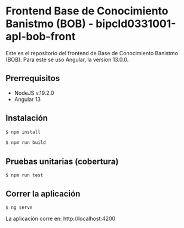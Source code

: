 # Frontend Base de Conocimiento Banistmo (BOB) - bipcld0331001-apl-bob-front

Este es el repositorio del frontend de Base de Conocimiento Banistmo (BOB). Para este se uso Angular, la version 13.0.0.

## Prerrequisitos

- NodeJS v.19.2.0
- Angular 13

## Instalación 

```bash
$ npm install
```

```bash
$ npm run build
```

## Pruebas unitarias (cobertura)

```
$ npm run test
```

## Correr la aplicación

```
$ ng serve
```

La aplicación corre en: http://localhost:4200